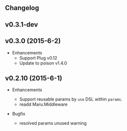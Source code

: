 ## Changelog

## v0.3.1-dev

## v0.3.0 (2015-6-2)
* Enhancements
  * Support Plug v0.12
  * Update to poison v1.4.0

## v0.2.10 (2015-6-1)

* Enhancements
  * Support reusable params by `use` DSL within `params`.
  * readd Maru.Middleware

* Bugfix
  * resolved params unused warning
